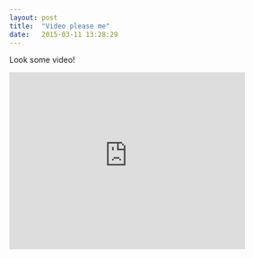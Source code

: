 ```yaml
---
layout: post
title:  "Video please me"
date:   2015-03-11 13:28:29
---
```


Look some video!

<iframe width="420" height="315" src="https://www.youtube.com/embed/l6tnmnhum0Y" frameborder="0" allowfullscreen></iframe>